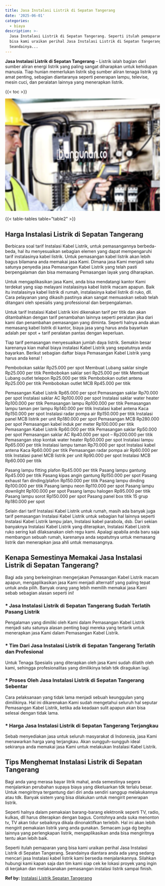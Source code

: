 ```yaml
---
title: Jasa Instalasi Listrik di Sepatan Tangerang
date: '2025-06-01'
categories:
  - biaya
description: >-
  Jasa Instalasi Listrik di Sepatan Tangerang. Seperti itulah pemaparan yang
  bisa kami uraikan perihal Jasa Instalasi Listrik di Sepatan Tangerang.
  Seandainya...
---
```


**Jasa Instalasi Listrik di Sepatan Tangerang** – Listrik ialah bagian dari sumber aliran energi listrik yang paling sangat diharapkan untuk kehidupan manusia. Tiap hunian memerlukan listrik sbg sumber aliran tenaga listrik yg amat penting, sebagian diantaranya seperti penerapan lampu, televise, mesin cuci, dan peralatan lainnya yang menerapkan listrik.

{{< toc >}}

![Jasa Instalasi Listrik di Sepatan Tangerang](/images/instalasi-listrik-murah15.png)

{{< table-tables table="table2" >}}

## Harga Instalasi Listrik di Sepatan Tangerang

Berbicara soal tarif Instalasi Kabel Listrik, untuk pemasangannya berbeda-beda, hal itu menyesuaikan sebagian elemen yang dapat mempengaruhi tarif instalasinya kabel listrik. Untuk pemasangan kabel listrik akan lebih bagus bilamana anda memakai jasa Kami. Dimana jasa Kami menjadi satu satunya penyedia jasa Pemasangan Kabel Listrik yang telah pasti berpengalaman dan bisa memasang Pemasangan layak yang diharapkan.

Untuk mengaplikasikan jasa Kami, anda bisa mendatangi kantor Kami terdekat yang siap melayani instalasinya kabel listrik macam apapun. Baik itu instalasinya kabel listrik di rumah, instalasinya kabel listrik di ruko, dll. Cara pelayanan yang dikasih pastinya akan sangat memuaskan sebab telah ditangani oleh spesialis yang professional dan berpengalaman.

Untuk tarif Instalasi Kabel Listrik kini dikenakan tarif per titik dan akan ditambahkan dengan tarif penambahan lainnya seperti peralatan jika dari kami dan penambahan pemasangan yang diminta. Seperti halnya anda akan memasang kabel listrik di kantor, biaya jasa yang harus anda bayarkan adalah per spot + tarif peralatan pantas dengan keperluan.

Tiap tarif pemasangan menyesuaikan jumlah daya listrik. Semakin besar karenanya kian mahal biaya instalasi Kabel Listrik yang sepatutnya anda bayarkan. Berikut sebagian daftar biaya Pemasangan Kabel Listrik yang harus anda kenal !

Pembobokan saklar Rp25.000 per spot Membuat Lubang saklar single Rp25.000 per titik Pembobokan saklar seri Rp25.000 per titik Membuat Lubang outlet telepon Rp25.000 per titik Pembobokan outlet antena Rp25.000 per titik Pembobokan outlet MCB Rp45.000 per titik

Pemasangan Kabel Listrik Rp65.000 per spot Pemasangan saklar Rp70.000 per spot Instalasi saklar AC Rp100.000 per spot Instalasi saklar water heater Rp100.000 per titik Pemasangan lampu Rp100.000 per titik Pemasangan lampu taman per lampu Rp140.000 per titik Instalasi kabel antena Kaca Rp150.000 per spot Instalasi radar pompa air Rp150.000 per titik Instalasi panel MCB listrik per unit Rp180.000 per spot Pemasangan MCB Rp280.000 per spot Pemasangan kabel induk per meter Rp100.000 per titik Pemasangan Kabel Listrik Rp60.000 per titik Pemasangan saklar Rp50.000 per spot Pemasangan saklar AC Rp40.000 per spot – Rp200.000 per titik Pemasangan stop kontak water heater Rp50.000 per spot Instalasi lampu Rp65.000 per titik Instalasi lampu taman Rp70.000 per spot Instalasi kabel antena Kaca Rp60.000 per titik Pemasangan radar pompa air Rp60.000 per titik Instalasi panel MCB listrik per unit Rp90.000 per spot Instalasi MCB Rp60.000 per titik

Pasang lampu fitting plafon Rp45.000 per titik Pasang lampu gantung Rp45.000 per titik Pasang kipas angin gantung Rp150.000 per spot Pasang exhaust fan dinding/plafon Rp150.000 per titik Pasang lampu dinding Rp100.000 per titik Pasang lampu neon Rp110.000 per spot Pasang lampu downlight Rp100.000 per spot Pasang lampu halogen Rp95.000 per titik Pasang lampu sorot Rp150.000 per spot Pasang panel box titik 15 grup Rp180.000 per spot

Selain dari tarif Instalasi Kabel Listrik untuk rumah, masih ada banyak juga tarif pemasangan Instalasi Kabel Listrik untuk sebagian hal lainnya seperti Instalasi Kabel Listrik lampu jalan, Instalasi kabel parabola, dsb. Dari sekian banyaknya Instalasi Kabel Listrik yang diterapkan, Instalasi Kabel Listrik ruko sering kali dilaksanakan oleh regu kami. Apalagi apabila anda baru saja membangun sebuah rumah, karenanya anda sepatutnya untuk memasang listrik dan menerapkan jasa ahli untuk memasangnya.

## Kenapa Semestinya Memakai Jasa Instalasi Listrik di Sepatan Tangerang?

Bagi ada yang berkeinginan mengerjakan Pemasangan Kabel Listrik macam apapun, mengaplikasikan jasa Kami menjadi alternatif yang paling tepat untuk anda pilih. Banyak orang yang lebih memilih memakai jasa Kami sebab sebagian alasan seperti ini!

### \* Jasa Instalasi Listrik di Sepatan Tangerang Sudah Terlatih Pasang Listrik

Pengalaman yang dimiliki oleh Kami dalam Pemasangan Kabel Listrik menjadi satu satunya alasan penting bagi mereka yang tertarik untuk menerapkan jasa Kami dalam Pemasangan Kabel Listrik.

### \* Tim Dari Jasa Instalasi Listrik di Sepatan Tangerang Terlatih dan Profesional

Untuk Tenaga Spesialis yang diterapkan oleh jasa Kami sudah dilatih oleh kami, sehingga profesionalitas yang dimilikinya telah tdk diragukan lagi.

### \* Proses Oleh Jasa Instalasi Listrik di Sepatan Tangerang Sebentar

Cara pelaksanaan yang tidak lama menjadi sebuah keunggulan yang dimilikinya. Hal ini dikarenakan Kami sudah mengetahui seluruh hal seputar Pemasangan Kabel Listrik, ketika ada keadaan sulit apapun akan bisa selesai dengan tidak lama.

### \* Harga Jasa Instalasi Listrik di Sepatan Tangerang Terjangkau

Sebab menyediakan jasa untuk seluruh masyarakat di Indonesia, jasa Kami menawarkan harga yang terjangkau. Akan sungguh-sungguh ideal sekiranya anda memakai jasa Kami untuk melakukan Instalasi Kabel Listrik.

## Tips Menghemat Instalasi Listrik di Sepatan Tangerang


Bagi anda yang merasa bayar litrik mahal, anda semestinya segera menjalankan perubahan supaya biaya yang dikeluarkan tdk terlalu besar. Untuk mengiritnya tergantung dari diri anda sendiri sanggup melakukannya atau tdk. Banyak sistem yang bisa dilakukan untuk mengirit penerapan listrik.

Seperti halnya dalam pemakaian barang-barang elektronik seperti TV, radio, kulkas, dll harus diterapkan dengan bagus. Contohnya anda suka menonton tv, TV akan tidur sebaiknya dikala dinonaktifkan terlebih. Hal ini akan lebih mengirit pemakaian listrik yang anda gunakan. Semacam juga dg begitu lainnya yang perlengkapan listrik, mengaplikasikan anda bisa mengiritnya tentu akan lebih baik.

Seperti itulah pemaparan yang bisa kami uraikan perihal Jasa Instalasi Listrik di Sepatan Tangerang. Seandainya diantara anda ada yang sedang mencari jasa Instalasi kabel listrik kami bersedia menjalankannya. Silahkan hubungi kami kapan saja dan tim kami siap cek ke lokasi proyek yang ingin di kerjakan dan melaksanakan pemasangan instalasi listrik sampai finish.

**Ref by:** [Instalasi Listrik Sepatan Tangerang](https://id.wikipedia.org/wiki/Instalasi)
